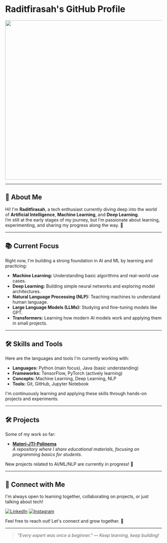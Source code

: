 # Raditfirasah's GitHub Profile

<p align="center">
  <img src="https://github.com/Raditfiransah.png" width="512" />
</p>

---

## 👋 About Me

Hi! I'm **Raditfirasah**, a tech enthusiast currently diving deep into the world of **Artificial Intelligence**, **Machine Learning**, and **Deep Learning**.  
I’m still at the early stages of my journey, but I’m passionate about learning, experimenting, and sharing my progress along the way. 🚀

---

## 📚 Current Focus

Right now, I'm building a strong foundation in AI and ML by learning and practicing:

- **Machine Learning:** Understanding basic algorithms and real-world use cases.
- **Deep Learning:** Building simple neural networks and exploring model architectures.
- **Natural Language Processing (NLP):** Teaching machines to understand human language.
- **Large Language Models (LLMs):** Studying and fine-tuning models like GPT.
- **Transformers:** Learning how modern AI models work and applying them in small projects.

---

## 🛠️ Skills and Tools

Here are the languages and tools I'm currently working with:

- **Languages:** Python (main focus), Java (basic understanding)
- **Frameworks:** TensorFlow, PyTorch (actively learning)
- **Concepts:** Machine Learning, Deep Learning, NLP
- **Tools:** Git, GitHub, Jupyter Notebook

I'm continuously learning and applying these skills through hands-on projects and experiments.

---

## 🛠️ Projects

Some of my work so far:

- [**Materi-JTI-Polinema**](https://github.com/Raditfirasah/Materi-JTI-Polinema)  
  *A repository where I share educational materials, focusing on programming basics for students.*

New projects related to AI/ML/NLP are currently in progress! 🚧

---

## 🤝 Connect with Me

I'm always open to learning together, collaborating on projects, or just talking about tech!

[![LinkedIn](https://img.shields.io/badge/-LinkedIn-0077B5?style=for-the-badge&logo=linkedin&logoColor=white)](https://www.linkedin.com/in/radit-firansah-31201b327/)
[![Instagram](https://img.shields.io/badge/-Instagram-E4405F?style=for-the-badge&logo=instagram&logoColor=white)](https://www.instagram.com/radit_firansah/)

Feel free to reach out! Let's connect and grow together. 🚀

---

> *"Every expert was once a beginner." — Keep learning, keep building!*
